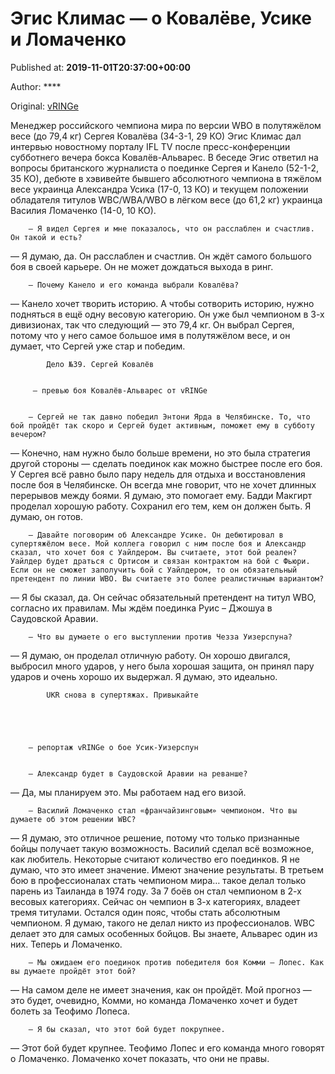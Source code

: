 
# Эгис Климас — о Ковалёве, Усике и Ломаченко

Published at: **2019-11-01T20:37:00+00:00**

Author: ****

Original: [vRINGe](https://vringe.com/news/129095-egis-klimas-o-kovalyeve-usike-i-lomachenko-.htm)

Менеджер российского чемпиона мира по версии WBO в полутяжёлом весе (до 79,4 кг) Сергея Ковалёва (34-3-1, 29 КО) Эгис Климас дал интервью новостному порталу IFL TV после пресс-конференции субботнего вечера бокса Ковалёв-Альварес.
В беседе Эгис ответил на вопросы британского журналиста о поединке Сергея и Канело (52-1-2, 35 КО), дебюте в хэвивейте бывшего абсолютного чемпиона в тяжёлом весе украинца Александра Усика (17-0, 13 КО) и текущем положении обладателя титулов WBC/WBA/WBO в лёгком весе (до 61,2 кг) украинца Василия Ломаченко (14-0, 10 КО).

        — Я видел Сергея и мне показалось, что он расслаблен и счастлив. Он такой и есть?
      
— Я думаю, да. Он расслаблен и счастлив. Он ждёт самого большого боя в своей карьере. Он не может дождаться выхода в ринг.

        — Почему Канело и его команда выбрали Ковалёва?
      
— Канело хочет творить историю. А чтобы сотворить историю, нужно подняться в ещё одну весовую категорию. Он уже был чемпионом в 3-х дивизионах, так что следующий — это 79,4 кг. Он выбрал Сергея, потому что у него самое большое имя в полутяжёлом весе, и он думает, что Сергей уже стар и победим.

        
          
            Дело №39. Сергей Ковалёв
          
        
         — превью боя Ковалёв-Альварес от vRINGe
      

        — Сергей не так давно победил Энтони Ярда в Челябинске. То, что бой пройдёт так скоро и Сергей будет активным, поможет ему в субботу вечером?
      
— Конечно, нам нужно было больше времени, но это была стратегия другой стороны — сделать поединок как можно быстрее после его боя. У Сергея всё равно было пару недель для отдыха и восстановления после боя в Челябинске. Он всегда мне говорит, что не хочет длинных перерывов между боями. Я думаю, это помогает ему. Бадди Макгирт проделал хорошую работу. Сохранил его тем, кем он должен быть. Я думаю, он готов.

        — Давайте поговорим об Александре Усике. Он дебютировал в супертяжёлом весе. Мой коллега говорил с ним после боя и Александр сказал, что хочет боя с Уайлдером. Вы считаете, этот бой реален? Уайлдер будет драться с Ортисом и связан контрактом на бой с Фьюри. Если он не сможет заполучить бой с Уайлдером, то он обязательный претендент по линии WBO. Вы считаете это более реалистичным вариантом?
      
— Я бы сказал, да. Он сейчас обязательный претендент на титул WBO, согласно их правилам. Мы ждём поединка Руис – Джошуа в Саудовской Аравии.

        — Что вы думаете о его выступлении против Чезза Уизерспуна?
      
— Я думаю, он проделал отличную работу. Он хорошо двигался, выбросил много ударов, у него была хорошая защита, он принял пару ударов и очень хорошо их выдержал. Я думаю, это идеально.

        
          
            UKR снова в супертяжах. Привыкайте
          
        
        
           
        
        — репортаж vRINGe о бое Усик-Уизерспун
      

        — Александр будет в Саудовской Аравии на реванше?
      
— Да, мы планируем это. Мы работаем над его визой.

        — Василий Ломаченко стал «франчайзинговым» чемпионом. Что вы думаете об этом решении WBC?
      
— Я думаю, это отличное решение, потому что только признанные бойцы получает такую возможность. Василий сделал всё возможное, как любитель. Некоторые считают количество его поединков. Я не думаю, что это имеет значение. Имеют значение результаты. В третьем бою в профессионалах стать чемпионом мира… такое делал только парень из Таиланда в 1974 году. За 7 боёв он стал чемпионом в 2-х весовых категориях. Сейчас он чемпион в 3-х категориях, владеет тремя титулами. Остался один пояс, чтобы стать абсолютным чемпионом. Я думаю, такого не делал никто из профессионалов. WBC делает это для самых особенных бойцов. Вы знаете, Альварес один из них. Теперь и Ломаченко.

        — Мы ожидаем его поединок против победителя боя Комми – Лопес. Как вы думаете пройдёт этот бой?
      
— На самом деле не имеет значения, как он пройдёт. Мой прогноз — это будет, очевидно, Комми, но команда Ломаченко хочет и будет болеть за Теофимо Лопеса.

        — Я бы сказал, что этот бой будет покрупнее.
      
— Этот бой будет крупнее. Теофимо Лопес и его команда много говорят о Ломаченко. Ломаченко хочет показать, что они не правы.
